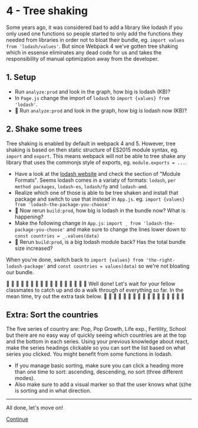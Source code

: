 # 4 - Tree shaking
Some years ago, it was considered bad to add a library like lodash if you only used one functions so people started to only add the functions they needed from libraries in order not to bloat their bundle, eg. `import values from 'lodash/values'`. But since Webpack 4 we've gotten tree shaking which in essense eliminates any dead code for us and takes the responsibility of manual optimization away from the developer.


## 1. Setup
- Run `analyze:prod` and look in the graph, how big is lodash (KB)?
- In `Page.js` change the import of `lodash` to `import {values} from 'lodash'`.
- :camel: Run `analyze:prod` and look in the graph, how big is lodash now (KB)?

## 2. Shake some trees
Tree shaking is enabled by default in webpack 4 and 5. However, tree shaking is based on then static structure of ES2015 module syntax, eg. `import` and `export`. This means webpack will not be able to tree shake any library that uses the commonjs style of exports, eg. `module.exports = ...`.

- Have a look at the [lodash website](https://lodash.com/) and check the section of "Module Formats". Seems lodash comes in a variaty of formats: `lodash`, `per method packages`, `lodash-es`, `lodash/fp` and `lodash-amd`.
- Realize which one of those is able to be tree shaken and install that package and switch to use that instead in `App.js`. eg. `import {values} from 'lodash-the-package-you-choose'`
- :camel: Now rerun `build:prod`, how big is lodash in the bundle now? What is happening?
- Make the following change in `App.js`: `import _ from 'lodash-the-package-you-choose'` and make sure to change the lines lower down to `const countries = _.values(data)`
- :camel: Rerun `build:prod`, is a big lodash module back? Has the total bundle size increased?

When you're done, switch back to `import {values} from 'the-right-lodash-package'` and `const countries = values(data)` so we're not bloating our bundle.

:metal: :metal: :metal: :metal: :metal: :metal: :metal: :metal: :metal: :metal: :metal: :metal: :metal: :metal: :metal: :metal: :metal: 
Well done! Let's wait for your fellow classmates to catch up and do a walk through of everything so far. In the mean time, try out the extra task below.
:metal: :metal: :metal: :metal: :metal: :metal: :metal: :metal: :metal: :metal: :metal: :metal: :metal: :metal: :metal: :metal: :metal: 

## Extra: Sort the countries
The five series of country are: Pop, Pop Growth, Life exp., Fertility, School but there are no easy way of quickly seeing which countries are at the top and the bottom in each series. Using your previous knowledge about react, make the series headings clickable so you can sort the list based on what series you clicked. You might benefit from some functions in lodash.

- If you manage basic sorting, make sure you can click a heading more than one time to sort: ascending, descending, no sort (three different modes).
- Also make sure to add a visual marker so that the user knows what (s)he is sorting and in what direction.

---

All done, let's move on!

[Continue](/walkthrough/5-minify-and-sourcemaps.md)
